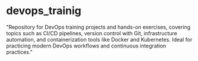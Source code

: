 # devops_trainig
"Repository for DevOps training projects and hands-on exercises, covering topics such as CI/CD pipelines, version control with Git, infrastructure automation, and containerization tools like Docker and Kubernetes. Ideal for practicing modern DevOps workflows and continuous integration practices."
